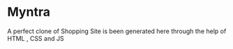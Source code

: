 # Myntra
A perfect clone of Shopping Site is been generated here through the help of HTML , CSS and JS
